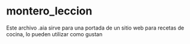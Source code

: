 # montero_leccion
Este archivo .aia sirve para una portada de un sitio web para recetas de cocina, lo pueden utilizar como gustan
